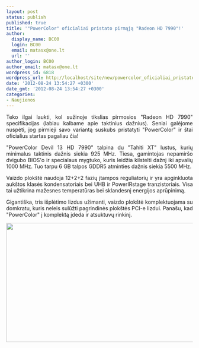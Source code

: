 ```yaml
---
layout: post
status: publish
published: true
title: '"PowerColor" oficialiai pristato pirmąją "Radeon HD 7990"!'
author:
  display_name: BC00
  login: BC00
  email: matasx@one.lt
  url: ''
author_login: BC00
author_email: matasx@one.lt
wordpress_id: 6818
wordpress_url: http://localhost/site/new/powercolor_oficialiai_pristato_pirmaja_radeon_hd_7990/
date: '2012-08-24 13:54:27 +0300'
date_gmt: '2012-08-24 13:54:27 +0300'
categories:
- Naujienos
---
```

<p style="text-align: justify;">
	Teko ilgai laukti, kol sužinoje tikslias pirmosios &quot;Radeon HD 7990&quot; specifikacijas (labiau kalbame apie taktinius dažnius). Seniai galėjome nuspėti, jog pirmieji savo variantą suskubs pristatyti &quot;PowerColor&quot; ir &scaron;tai oficialius startas pagaliau čia!</p>
<p style="text-align: justify;">
	&quot;PowerColor Devil 13 HD 7990&quot; talpina du &quot;Tahiti XT&quot; lustus, kurių minimalus taktinis dažnis siekia 925 MHz. Tiesa, gamintojas nepamir&scaron;o dvigubo BIOS&#39;o ir specialaus mygtuko, kuris leidžia kilstelti dažnį iki apvalių 1000 MHz. Tuo tarpu 6 GB talpos GDDR5 atminties dažnis siekia 5500 MHz.</p>
<p style="text-align: justify;">
	Vaizdo plok&scaron;tė naudoja 12+2+2 fazių įtampos reguliatorių ir yra apginkluota auk&scaron;tos klasės kondensatoriais bei UHB ir PowerIRstage tranzistoriais. Visa tai užtikrina mažesnes temperatūras bei sklandesnį energijos aprūpinimą.</p>
<p style="text-align: justify;">
	Giganti&scaron;ka, tris i&scaron;plėtimo lizdus užimanti, vaizdo plok&scaron;tė komplektuojama su domkratu, kuris neleis sulūžti pagrindinės plok&scaron;tės PCI-e lizdui. Pana&scaron;u, kad &quot;PowerColor&quot; į komplektą įdeda ir atsuktuvų rinkinį.</p>
<p style="text-align: justify;">
	<a href="http://technews.lt/userfiles/powercolor_devil_13_hd7990_02.jpg"><img alt="" src="http://technews.lt/userfiles/powercolor_devil_13_hd7990_02.jpg" style="width: 520px; height: 321px;" /></a></p>

